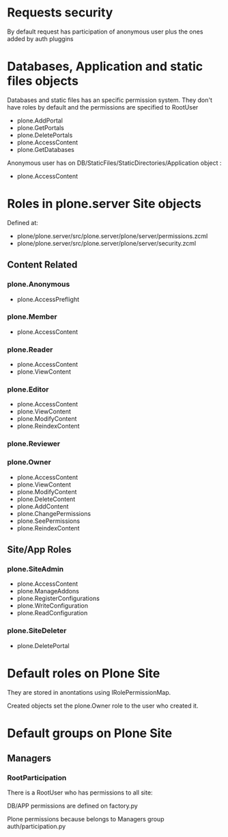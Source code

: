 # Requests security

By default request has participation of anonymous user plus the ones added by auth pluggins

# Databases, Application and static files objects

Databases and static files has an specific permission system. They don't have roles by default
and the permissions are specified to RootUser

 * plone.AddPortal
 * plone.GetPortals
 * plone.DeletePortals
 * plone.AccessContent
 * plone.GetDatabases

Anonymous user has on DB/StaticFiles/StaticDirectories/Application object :

 * plone.AccessContent

# Roles in plone.server Site objects

Defined at:

 * plone/plone.server/src/plone.server/plone/server/permissions.zcml
 * plone/plone.server/src/plone.server/plone/server/security.zcml

## Content Related

### plone.Anonymous

 * plone.AccessPreflight

### plone.Member

 * plone.AccessContent

### plone.Reader

 * plone.AccessContent
 * plone.ViewContent

### plone.Editor

 * plone.AccessContent
 * plone.ViewContent
 * plone.ModifyContent
 * plone.ReindexContent

### plone.Reviewer

### plone.Owner

 * plone.AccessContent
 * plone.ViewContent
 * plone.ModifyContent
 * plone.DeleteContent
 * plone.AddContent
 * plone.ChangePermissions
 * plone.SeePermissions
 * plone.ReindexContent

## Site/App Roles

### plone.SiteAdmin

 * plone.AccessContent
 * plone.ManageAddons
 * plone.RegisterConfigurations
 * plone.WriteConfiguration
 * plone.ReadConfiguration

### plone.SiteDeleter

 * plone.DeletePortal

# Default roles on Plone Site

They are stored in anontations using IRolePermissionMap.

Created objects set the plone.Owner role to the user who created it.

# Default groups on Plone Site

## Managers

### RootParticipation

There is a RootUser who has permissions to all site:

DB/APP permissions are defined on factory.py

Plone permissions because belongs to Managers group auth/participation.py
